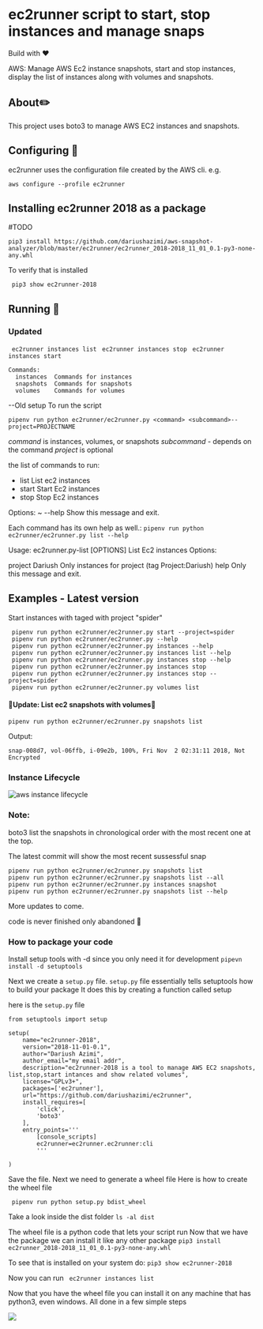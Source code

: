 # ec2runner script to start, stop instances and manage snaps
Build with :heart:

AWS: Manage AWS Ec2 instance snapshots, start and stop instances, display the list of instances along with volumes and snapshots.

## About:pencil2:

This project uses boto3 to manage AWS EC2 instances and snapshots.

## Configuring :wrench:

ec2runner uses the configuration file created by the AWS cli. e.g.

`aws configure --profile ec2runner`

## Installing ec2runner 2018 as a package
#TODO

`pip3 install
https://github.com/dariushazimi/aws-snapshot-analyzer/blob/master/ec2runner/ec2runner_2018-2018_11_01_0.1-py3-none-any.whl
`

To verify that is installed

` pip3 show ec2runner-2018`


## Running :rocket:
### Updated

` ec2runner instances list`
` ec2runner instances stop`
` ec2runner instances start`
```
Commands:
  instances  Commands for instances
  snapshots  Commands for snapshots
  volumes    Commands for volumes
  ```

--Old setup
To run the script

`pipenv run python ec2runner/ec2runner.py <command> <subcommand>--project=PROJECTNAME`

*command* is instances, volumes, or snapshots
*subcommand*  - depends on the command
*project* is optional 

the list of commands to run:
-   list   List ec2 instances
-   start  Start Ec2 instances
-   stop   Stop Ec2 instances

Options:
~ --help  Show this message and exit.



Each command has its own help as well.:
`pipenv run python ec2runner/ec2runner.py list --help`

Usage:
ec2runner.py-list [OPTIONS]
List Ec2 instances
Options:

project Dariush Only instances for project (tag Project:Dariush)
help            Only this message and exit.

## Examples - Latest version
 Start instances with taged with project "spider"
```
 pipenv run python ec2runner/ec2runner.py start --project=spider
 pipenv run python ec2runner/ec2runner.py --help
 pipenv run python ec2runner/ec2runner.py instances --help
 pipenv run python ec2runner/ec2runner.py instances list --help
 pipenv run python ec2runner/ec2runner.py instances stop --help
 pipenv run python ec2runner/ec2runner.py instances stop
 pipenv run python ec2runner/ec2runner.py instances stop --project=spider
 pipenv run python ec2runner/ec2runner.py volumes list

 ```

 #### :rotating_light:Update: List ec2 snapshots with volumes:rotating_light:

  ```
  pipenv run python ec2runner/ec2runner.py snapshots list
  ```
  Output:
```  
snap-008d7, vol-06ffb, i-09e2b, 100%, Fri Nov  2 02:31:11 2018, Not Encrypted
```

### Instance Lifecycle

![aws instance lifecycle](https://docs.aws.amazon.com/AWSEC2/latest/UserGuide/images/instance_lifecycle.png)

### Note: 
boto3 list the snapshots in chronological order with the most recent one at the top.

The latest commit will show the most recent sussessful snap
```
pipenv run python ec2runner/ec2runner.py snapshots list
pipenv run python ec2runner/ec2runner.py snapshots list --all
pipenv run python ec2runner/ec2runner.py instances snapshot
pipenv run python ec2runner/ec2runner.py snapshots list --help
```
More updates to come.

code is never finished only abandoned :art:
### How to package your code 
Install setup tools with -d since you only need it for development
`pipevn install -d setuptools`

Next we create a `setup.py` file.
`setup.py` file essentially tells setuptools how to build your package
It does this by creating a function called setup

here is the `setup.py` file

```
from setuptools import setup

setup(
    name="ec2runner-2018",
    version="2018-11-01-0.1",
    author="Dariush Azimi",
    author_email="my email addr",
    description="ec2runner-2018 is a tool to manage AWS EC2 snapshots, list,stop,start intances and show related volumes",
    license="GPLv3+",
    packages=['ec2runner'],
    url="https://github.com/dariushazimi/ec2runner",
    install_requires=[
        'click',
        'boto3'
    ],
    entry_points='''
        [console_scripts]
        ec2runner=ec2runner.ec2runner:cli
        '''

)
```
Save the file.
Next we need to generate a wheel file
Here is how to create the wheel file

` pipenv run python setup.py bdist_wheel`

Take a look inside the dist folder
`ls -al dist`

The wheel file is a python code that lets your script run
Now that we have the package we can install it like any other package `pip3 install ec2runner_2018-2018_11_01_0.1-py3-none-any.whl`

To see that is installed on your system do:
`pip3 show ec2runner-2018`

Now you can run 
` ec2runner instances list`

Now that you have the wheel file you can install it on any machine that has python3, even windows.
All done in a few simple steps

[<img src="https://github.com/dariushazimi/ec2runner/blob/master/ec2-diagram-20181113172010.svg">]()